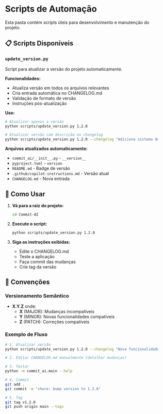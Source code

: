 # Scripts de Automação

Esta pasta contém scripts úteis para desenvolvimento e manutenção do projeto.

## 📋 Scripts Disponíveis

### `update_version.py`
Script para atualizar a versão do projeto automaticamente.

**Funcionalidades:**
- Atualiza versão em todos os arquivos relevantes
- Cria entrada automática no CHANGELOG.md
- Validação de formato de versão
- Instruções pós-atualização

**Uso:**
```bash
# Atualizar apenas a versão
python scripts/update_version.py 1.2.0

# Atualizar versão com descrição no changelog
python scripts/update_version.py 1.2.0 --changelog "Adiciona sistema de cache"
```

**Arquivos atualizados automaticamente:**
- `commit_ai/__init__.py` - `__version__`
- `pyproject.toml` - `version`
- `README.md` - Badge de versão
- `.github/copilot-instructions.md` - Versão atual
- `CHANGELOG.md` - Nova entrada

## 🚀 Como Usar

1. **Vá para a raiz do projeto:**
   ```bash
   cd Commit-AI
   ```

2. **Execute o script:**
   ```bash
   python scripts/update_version.py 1.2.0
   ```

3. **Siga as instruções exibidas:**
   - Edite o CHANGELOG.md
   - Teste a aplicação
   - Faça commit das mudanças
   - Crie tag da versão

## 📝 Convenções

### Versionamento Semântico
- **X.Y.Z** onde:
  - **X** (MAJOR): Mudanças incompatíveis
  - **Y** (MINOR): Novas funcionalidades compatíveis
  - **Z** (PATCH): Correções compatíveis

### Exemplo de Fluxo
```bash
# 1. Atualizar versão
python scripts/update_version.py 1.2.0 --changelog "Nova funcionalidade de cache"

# 2. Editar CHANGELOG.md manualmente (detalhar mudanças)

# 3. Testar
python -m commit_ai.main --help

# 4. Commit
git add .
git commit -m "chore: bump version to 1.2.0"

# 5. Tag
git tag v1.2.0
git push origin main --tags
```
